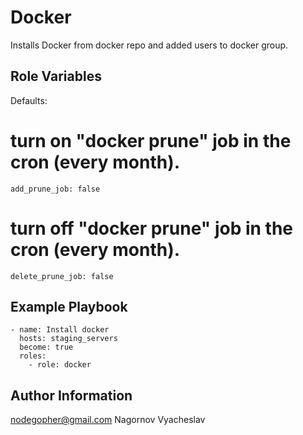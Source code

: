 Docker
=========

Installs Docker from docker repo and added users to docker group.

Role Variables
--------------
Defaults:
# turn on "docker prune" job in the cron (every month).
```
add_prune_job: false
```
# turn off "docker prune" job in the cron (every month).
```
delete_prune_job: false  
```
Example Playbook
----------------
```
- name: Install docker
  hosts: staging_servers
  become: true
  roles:
    - role: docker
```
Author Information
------------------

nodegopher@gmail.com
Nagornov Vyacheslav


